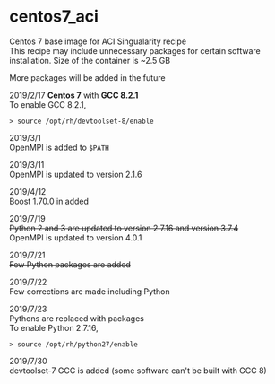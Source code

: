 # centos7_aci
Centos 7 base image for ACI Singualarity recipe  
This recipe may include unnecessary packages for certain software installation. Size of the container is ~2.5 GB

More packages will be added in the future

2019/2/17
**Centos 7** with **GCC  8.2.1**  
To enable GCC 8.2.1,  
```
> source /opt/rh/devtoolset-8/enable
```

2019/3/1  
OpenMPI is added to `$PATH`

2019/3/11  
OpenMPI is updated to version 2.1.6  

2019/4/12  
Boost 1.70.0 in added

2019/7/19  
~~Python 2 and 3 are updated to version 2.7.16 and version 3.7.4~~  
OpenMPI is updated to version 4.0.1

2019/7/21  
~~Few Python packages are added~~

2019/7/22  
~~Few corrections are made including Python~~

2019/7/23  
Pythons are replaced with packages  
To enable Python 2.7.16,  
```
> source /opt/rh/python27/enable
```

2019/7/30  
devtoolset-7 GCC is added (some software can't be built with GCC 8)
